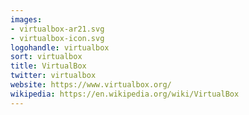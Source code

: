 ```yaml
---
images:
- virtualbox-ar21.svg
- virtualbox-icon.svg
logohandle: virtualbox
sort: virtualbox
title: VirtualBox
twitter: virtualbox
website: https://www.virtualbox.org/
wikipedia: https://en.wikipedia.org/wiki/VirtualBox
---
```

